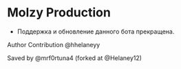 # Molzy Production
- Поддержка и обновление данного бота прекращена.

Author Contribution
@hhelaneyy

Saved by
@mrf0rtuna4 (forked at @Helaney12)
